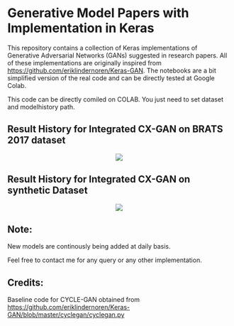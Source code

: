 # Generative Model Papers with Implementation in Keras
This repository contains a collection of Keras implementations of Generative Adversarial Networks (GANs) suggested in research papers. 
All of these implementations are originally inspired from https://github.com/eriklindernoren/Keras-GAN. The notebooks are a bit simplified version of the real code and can be directly tested at Google Colab.

This code can be directly comiled on COLAB. You just need to set dataset and modelhistory path.

## Result History for Integrated CX-GAN on BRATS 2017 dataset
<p align="center">
    <img src="https://github.com/zeeshannisar/CX_GAN/blob/master/ReadMe%20Images/Integrated_BRATS_data_train_history.gif" >
</p>

## Result History for Integrated CX-GAN on synthetic Dataset
<p align="center">
    <img src="https://github.com/zeeshannisar/CX_GAN/blob/master/ReadMe%20Images/Integrated_Synthetic_data_train_history.gif" >
</p>

## Note:
New models are continously being added at daily basis.

Feel free to contact me for any query or any other implementation.

## Credits:
Baseline code for CYCLE-GAN obtained from https://github.com/eriklindernoren/Keras-GAN/blob/master/cyclegan/cyclegan.py
